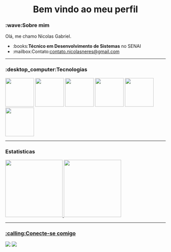 <h1 align='center'> Bem vindo ao meu perfil </h1>

<h3>:wave:<b>Sobre mim</b></h3>
Olá, me chamo Nicolas Gabriel.</b>
<ul>
<li>:books:<b>Técnico em Desenvolvimento de Sistemas</b> no SENAI</l1>
<li>:mailbox:Contato:<A href="mailto:contato.nicolasneres@gmail.com">contato.nicolasneres@gmail.com</li></a>
</ul>
<hr>
<h3>:desktop_computer:<b>Tecnologias</b></h3>
<div>
<img src="https://cdn.jsdelivr.net/gh/devicons/devicon/icons/python/python-original-wordmark.svg"width="90" height="90" /> 
<img src="https://cdn.jsdelivr.net/gh/devicons/devicon/icons/microsoftsqlserver/microsoftsqlserver-plain-wordmark.svg"width="90" height="90" />
<img src="https://cdn.jsdelivr.net/gh/devicons/devicon/icons/mysql/mysql-original-wordmark.svg" width="90" height="90" />
<img src="https://cdn.jsdelivr.net/gh/devicons/devicon/icons/html5/html5-plain-wordmark.svg"  width='90' height='90' />
<img src="https://cdn.jsdelivr.net/gh/devicons/devicon/icons/php/php-original.svg" width='90' height='90' />
 <img src="https://cdn.jsdelivr.net/gh/devicons/devicon/icons/javascript/javascript-original.svg" width='90' height='90' />
</div>
<hr>
<h3>Estatisticas</h3>
<div>
<a href="https://github.com/NicolasGabriel282">
<img height="180em" src="https://github-readme-stats.vercel.app/api/top-langs/?username=NicolasGabriel282&layout=compact&langs_count=7&theme=dracula"/>
<img height="180em" src="https://github-readme-stats.vercel.app/api?username=NicolasGabriel282&aqui&show_icons=true&theme=dracula&include_all_commits=true&count_private=true"/>
</div>
 <hr>
<h3>:calling:Conecte-se comigo</h3>
<div>
<a href="https://www.linkedin.com/in/nicolas-gabriel-99383a1b7" target="_blank"><img src="https://img.shields.io/badge/-LinkedIn-%230077B5?style=for-the-badge&logo=linkedin&logoColor=white" target="_blank"></a>   
 <a href = "mailto:contato.nicolasneres@gmail.com"><img src="https://img.shields.io/badge/Gmail-D14836?style=for-the-badge&logo=gmail&logoColor=white" target="_blank"></a>
</div>  
